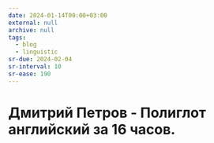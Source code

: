 ```yaml
---
date: 2024-01-14T00:00+03:00
external: null
archive: null
tags:
  - blog
  - linguistic
sr-due: 2024-02-04
sr-interval: 10
sr-ease: 190
---
```


# Дмитрий Петров - Полиглот английский за 16 часов.
